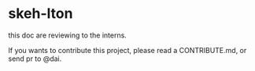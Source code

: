 # skeh-lton

this doc are reviewing to the interns.

If you wants to contribute this project,
please read a CONTRIBUTE.md, or send pr to @dai.

